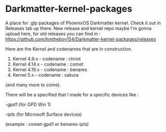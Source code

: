 # Darkmatter-kernel-packages
A place for .glp packages of PhoenixOS Darkmatter kernel. Check it out in Releases tab up there.
New release and kernel repo maybe I'm gonna upload here, for old releases you can find in : https://github.com/hmtheboy154/Darkmatter-kernel-packages/releases

Here are the Kernel and codenames that are in construction.

1. Kernel 4.9.x   -   codename : chriot
1. Kernel 4.14.x  -   codename : comet
2. Kernel 4.19.x  -   codename : benares
3. Kernel 5.x     -   codename : sakura

(and many more to come).

There will be a specified that I made for a specific devices like :

 -gpd1 (for GPD Win 1)
 
 -ipts (for Microsoft Surface devices)
 

(example : comet-gpd1 or benares-ipts)


